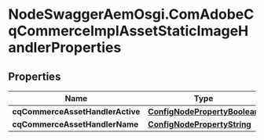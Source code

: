 # NodeSwaggerAemOsgi.ComAdobeCqCommerceImplAssetStaticImageHandlerProperties

## Properties
Name | Type | Description | Notes
------------ | ------------- | ------------- | -------------
**cqCommerceAssetHandlerActive** | [**ConfigNodePropertyBoolean**](ConfigNodePropertyBoolean.md) |  | [optional] 
**cqCommerceAssetHandlerName** | [**ConfigNodePropertyString**](ConfigNodePropertyString.md) |  | [optional] 


